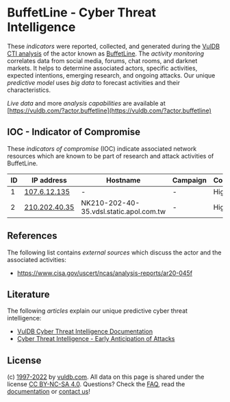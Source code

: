 # BuffetLine - Cyber Threat Intelligence

These _indicators_ were reported, collected, and generated during the [VulDB CTI analysis](https://vuldb.com/?kb.cti) of the actor known as [BuffetLine](https://vuldb.com/?actor.buffetline). The _activity monitoring_ correlates data from social media, forums, chat rooms, and darknet markets. It helps to determine associated actors, specific activities, expected intentions, emerging research, and ongoing attacks. Our unique _predictive model_ uses _big data_ to forecast activities and their characteristics.

_Live data_ and more _analysis capabilities_ are available at [https://vuldb.com/?actor.buffetline](https://vuldb.com/?actor.buffetline)

## IOC - Indicator of Compromise

These _indicators of compromise_ (IOC) indicate associated network resources which are known to be part of research and attack activities of BuffetLine.

ID | IP address | Hostname | Campaign | Confidence
-- | ---------- | -------- | -------- | ----------
1 | [107.6.12.135](https://vuldb.com/?ip.107.6.12.135) | - | - | High
2 | [210.202.40.35](https://vuldb.com/?ip.210.202.40.35) | NK210-202-40-35.vdsl.static.apol.com.tw | - | High

## References

The following list contains _external sources_ which discuss the actor and the associated activities:

* https://www.cisa.gov/uscert/ncas/analysis-reports/ar20-045f

## Literature

The following _articles_ explain our unique predictive cyber threat intelligence:

* [VulDB Cyber Threat Intelligence Documentation](https://vuldb.com/?kb.cti)
* [Cyber Threat Intelligence - Early Anticipation of Attacks](https://www.scip.ch/en/?labs.20201022)

## License

(c) [1997-2022](https://vuldb.com/?kb.changelog) by [vuldb.com](https://vuldb.com/?kb.about). All data on this page is shared under the license [CC BY-NC-SA 4.0](https://creativecommons.org/licenses/by-nc-sa/4.0/). Questions? Check the [FAQ](https://vuldb.com/?kb.faq), read the [documentation](https://vuldb.com/?kb) or [contact us](https://vuldb.com/?contact)!
